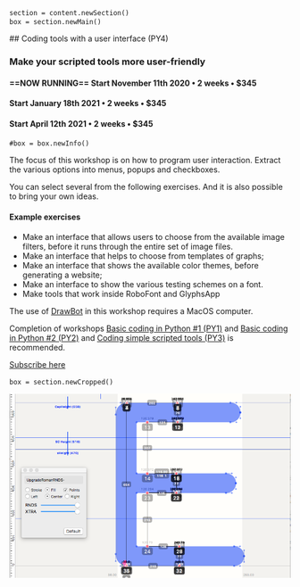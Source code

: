 <!-- PY4 -->

~~~
section = content.newSection()
box = section.newMain()
~~~
<a name="PY4"/>
## Coding tools with a user interface <span class="wcode">(PY4)</span>

### Make your scripted tools more user-friendly

#### ==NOW RUNNING== Start November 11<span class="sup">th</span> 2020 • 2 weeks • $345

#### Start January 18<span class="sup">th</span> 2021 • 2 weeks • $345

#### Start April 12<span class="sup">th</span> 2021 • 2 weeks • $345

~~~
#box = box.newInfo()
~~~

The focus of this workshop is on how to program user interaction. Extract the various options into menus, popups and checkboxes.

You can select several from the following exercises. And it is also possible to bring your own ideas.

#### Example exercises

* Make an interface that allows users to choose from the available image filters, before it runs through the entire set of image files.
* Make an interface that helps to choose from templates of graphs;
* Make an interface that shows the available color themes, before generating a website;
* Make an interface to show the various testing schemes on a font.
* Make tools that work inside RoboFont and GlyphsApp

The use of <a href="http://drawbot.com" target="external">DrawBot</a> in this workshop requires a MacOS computer.

Completion of workshops [Basic coding in Python #1 (PY1)](#PY1) and [Basic coding in Python #2 (PY2)](#PY2) and [Coding simple scripted tools (PY3)](#PY3) is recommended.

<a href="https://www.eventbrite.com/d/online/designdesign/?q=designdesign" target="external">Subscribe here</a>

~~~
box = section.newCropped()
~~~

![cover y=top](images/E-Upgrade.png)

